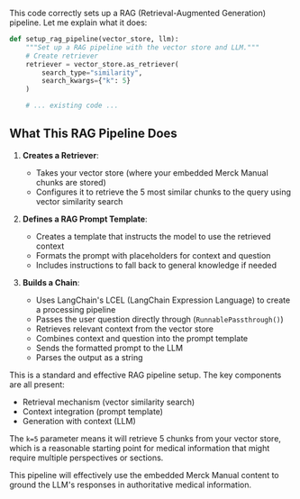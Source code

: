 

This code correctly sets up a RAG (Retrieval-Augmented Generation) pipeline. Let me explain what it does:

```python:rag_pipeline.py
def setup_rag_pipeline(vector_store, llm):
    """Set up a RAG pipeline with the vector store and LLM."""
    # Create retriever
    retriever = vector_store.as_retriever(
        search_type="similarity",
        search_kwargs={"k": 5}
    )

    # ... existing code ...
```

## What This RAG Pipeline Does

1. **Creates a Retriever**:
   - Takes your vector store (where your embedded Merck Manual chunks are stored)
   - Configures it to retrieve the 5 most similar chunks to the query using vector similarity search

2. **Defines a RAG Prompt Template**:
   - Creates a template that instructs the model to use the retrieved context
   - Formats the prompt with placeholders for context and question
   - Includes instructions to fall back to general knowledge if needed

3. **Builds a Chain**:
   - Uses LangChain's LCEL (LangChain Expression Language) to create a processing pipeline
   - Passes the user question directly through (`RunnablePassthrough()`)
   - Retrieves relevant context from the vector store
   - Combines context and question into the prompt template
   - Sends the formatted prompt to the LLM
   - Parses the output as a string

This is a standard and effective RAG pipeline setup. The key components are all present:
- Retrieval mechanism (vector similarity search)
- Context integration (prompt template)
- Generation with context (LLM)

The `k=5` parameter means it will retrieve 5 chunks from your vector store, which is a reasonable starting point for medical information that might require multiple perspectives or sections.

This pipeline will effectively use the embedded Merck Manual content to ground the LLM's responses in authoritative medical information.
